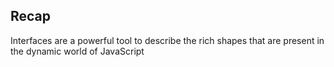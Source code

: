 ## Recap

Interfaces are a powerful tool to describe the rich shapes that are present in the dynamic world of JavaScript
